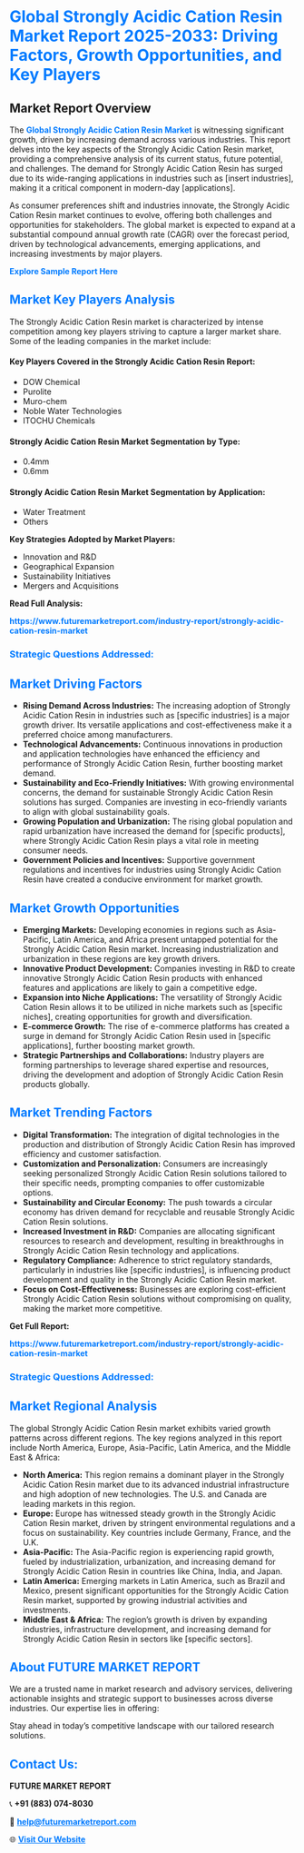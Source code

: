 <h1 style="color: #007BFF;">Global Strongly Acidic Cation Resin Market Report 2025-2033: Driving Factors, Growth Opportunities, and Key Players</h1>

<section id="overview">
<h2>Market Report Overview</h2>
<p>The <a href="https://www.futuremarketreport.com/industry-report/strongly-acidic-cation-resin-market" style="color: #007BFF; text-decoration: none;"><strong>Global Strongly Acidic Cation Resin Market</strong></a> is witnessing significant growth, driven by increasing demand across various industries. This report delves into the key aspects of the Strongly Acidic Cation Resin market, providing a comprehensive analysis of its current status, future potential, and challenges. The demand for Strongly Acidic Cation Resin has surged due to its wide-ranging applications in industries such as [insert industries], making it a critical component in modern-day [applications].</p>
<p>As consumer preferences shift and industries innovate, the Strongly Acidic Cation Resin market continues to evolve, offering both challenges and opportunities for stakeholders. The global market is expected to expand at a substantial compound annual growth rate (CAGR) over the forecast period, driven by technological advancements, emerging applications, and increasing investments by major players.</p>
</section>

<section id="overview">
<p><a href="https://www.futuremarketreport.com/request-sample/reportId=82925" style="color: #007BFF; text-decoration: none;"><strong>Explore Sample Report Here</strong></a></p>
</section>

<section id="key-players">
<h2 style="color: #007BFF;">Market Key Players Analysis</h2>
<p>The Strongly Acidic Cation Resin market is characterized by intense competition among key players striving to capture a larger market share. Some of the leading companies in the market include:</p>
<h4>Key Players Covered in the Strongly Acidic Cation Resin Report:</h4>
<ul><li>DOW Chemical</li><li>Purolite</li><li>Muro-chem</li><li>Noble Water Technologies</li><li>ITOCHU Chemicals</li></ul>
<h4>Strongly Acidic Cation Resin Market Segmentation by Type:</h4>
<ul><li>0.4mm</li><li>0.6mm</li></ul>

<h4>Strongly Acidic Cation Resin Market Segmentation by Application:</h4>
<ul><li>Water Treatment</li><li>Others</li></ul>
<p><strong>Key Strategies Adopted by Market Players:</strong></p>
<ul>
<li>Innovation and R&D</li>
<li>Geographical Expansion</li>
<li>Sustainability Initiatives</li>
<li>Mergers and Acquisitions</li>
</ul>
</section>

<section>
<p><strong>Read Full Analysis: </strong></p><a href="https://www.futuremarketreport.com/industry-report/strongly-acidic-cation-resin-market" style="color: #007BFF; text-decoration: none;"><strong>https://www.futuremarketreport.com/industry-report/strongly-acidic-cation-resin-market</strong></a>
<h3 style="color: #007BFF;">Strategic Questions Addressed:</h3>
</section>

<section id="driving-factors">
<h2 style="color: #007BFF;">Market Driving Factors</h2>
<ul>
<li><strong>Rising Demand Across Industries:</strong> The increasing adoption of Strongly Acidic Cation Resin in industries such as [specific industries] is a major growth driver. Its versatile applications and cost-effectiveness make it a preferred choice among manufacturers.</li>
<li><strong>Technological Advancements:</strong> Continuous innovations in production and application technologies have enhanced the efficiency and performance of Strongly Acidic Cation Resin, further boosting market demand.</li>
<li><strong>Sustainability and Eco-Friendly Initiatives:</strong> With growing environmental concerns, the demand for sustainable Strongly Acidic Cation Resin solutions has surged. Companies are investing in eco-friendly variants to align with global sustainability goals.</li>
<li><strong>Growing Population and Urbanization:</strong> The rising global population and rapid urbanization have increased the demand for [specific products], where Strongly Acidic Cation Resin plays a vital role in meeting consumer needs.</li>
<li><strong>Government Policies and Incentives:</strong> Supportive government regulations and incentives for industries using Strongly Acidic Cation Resin have created a conducive environment for market growth.</li>
</ul>
</section>

<section id="growth-opportunities">
<h2 style="color: #007BFF;">Market Growth Opportunities</h2>
<ul>
<li><strong>Emerging Markets:</strong> Developing economies in regions such as Asia-Pacific, Latin America, and Africa present untapped potential for the Strongly Acidic Cation Resin market. Increasing industrialization and urbanization in these regions are key growth drivers.</li>
<li><strong>Innovative Product Development:</strong> Companies investing in R&D to create innovative Strongly Acidic Cation Resin products with enhanced features and applications are likely to gain a competitive edge.</li>
<li><strong>Expansion into Niche Applications:</strong> The versatility of Strongly Acidic Cation Resin allows it to be utilized in niche markets such as [specific niches], creating opportunities for growth and diversification.</li>
<li><strong>E-commerce Growth:</strong> The rise of e-commerce platforms has created a surge in demand for Strongly Acidic Cation Resin used in [specific applications], further boosting market growth.</li>
<li><strong>Strategic Partnerships and Collaborations:</strong> Industry players are forming partnerships to leverage shared expertise and resources, driving the development and adoption of Strongly Acidic Cation Resin products globally.</li>
</ul>
</section>

<section id="trending-factors">
<h2 style="color: #007BFF;">Market Trending Factors</h2>
<ul>
<li><strong>Digital Transformation:</strong> The integration of digital technologies in the production and distribution of Strongly Acidic Cation Resin has improved efficiency and customer satisfaction.</li>
<li><strong>Customization and Personalization:</strong> Consumers are increasingly seeking personalized Strongly Acidic Cation Resin solutions tailored to their specific needs, prompting companies to offer customizable options.</li>
<li><strong>Sustainability and Circular Economy:</strong> The push towards a circular economy has driven demand for recyclable and reusable Strongly Acidic Cation Resin solutions.</li>
<li><strong>Increased Investment in R&D:</strong> Companies are allocating significant resources to research and development, resulting in breakthroughs in Strongly Acidic Cation Resin technology and applications.</li>
<li><strong>Regulatory Compliance:</strong> Adherence to strict regulatory standards, particularly in industries like [specific industries], is influencing product development and quality in the Strongly Acidic Cation Resin market.</li>
<li><strong>Focus on Cost-Effectiveness:</strong> Businesses are exploring cost-efficient Strongly Acidic Cation Resin solutions without compromising on quality, making the market more competitive.</li>
</ul>
</section>

<section>
<p><strong>Get Full Report: </strong></p><a href="https://www.futuremarketreport.com/industry-report/strongly-acidic-cation-resin-market" style="color: #007BFF; text-decoration: none;"><strong>https://www.futuremarketreport.com/industry-report/strongly-acidic-cation-resin-market</strong></a>
<h3 style="color: #007BFF;">Strategic Questions Addressed:</h3>
</section>


<section id="regional-analysis">
<h2 style="color: #007BFF;">Market Regional Analysis</h2>
<p>The global Strongly Acidic Cation Resin market exhibits varied growth patterns across different regions. The key regions analyzed in this report include North America, Europe, Asia-Pacific, Latin America, and the Middle East & Africa:</p>
<ul>
<li><strong>North America:</strong> This region remains a dominant player in the Strongly Acidic Cation Resin market due to its advanced industrial infrastructure and high adoption of new technologies. The U.S. and Canada are leading markets in this region.</li>
<li><strong>Europe:</strong> Europe has witnessed steady growth in the Strongly Acidic Cation Resin market, driven by stringent environmental regulations and a focus on sustainability. Key countries include Germany, France, and the U.K.</li>
<li><strong>Asia-Pacific:</strong> The Asia-Pacific region is experiencing rapid growth, fueled by industrialization, urbanization, and increasing demand for Strongly Acidic Cation Resin in countries like China, India, and Japan.</li>
<li><strong>Latin America:</strong> Emerging markets in Latin America, such as Brazil and Mexico, present significant opportunities for the Strongly Acidic Cation Resin market, supported by growing industrial activities and investments.</li>
<li><strong>Middle East & Africa:</strong> The region’s growth is driven by expanding industries, infrastructure development, and increasing demand for Strongly Acidic Cation Resin in sectors like [specific sectors].</li>
</ul>
</section>

<footer>
<h2 style="color: #007BFF;">About FUTURE MARKET REPORT</h2>
<p>We are a trusted name in market research and advisory services, delivering actionable insights and strategic support to businesses across diverse industries. Our expertise lies in offering:</p>

<p>Stay ahead in today’s competitive landscape with our tailored research solutions.</p>

<h2 style="color: #007BFF;">Contact Us:</h2>
<p><strong>FUTURE MARKET REPORT</strong></p>
<p>📞 <strong>+91 (883) 074-8030</strong></p>
<p>📧 <strong><a href="mailto:help@futuremarketreport.com" style="color: #007BFF;">help@futuremarketreport.com</a></strong></p>
<p>🌐 <strong><a href="https://www.futuremarketreport.com/" style="color: #007BFF;">Visit Our Website</a></strong></p>
</footer>